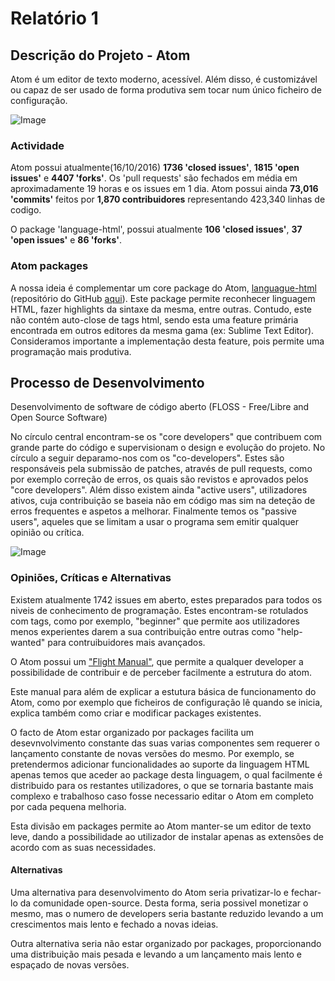 # Relatório 1

## Descrição do Projeto - Atom

Atom é um editor de texto moderno, acessível. Além disso, é customizável ou capaz de ser usado de forma produtiva sem tocar num único ficheiro de configuração.

![Image](https://cdn-business.discourse.org/uploads/github_atom/490/d8548f4ce56f1599.png)

### Actividade


Atom possui atualmente(16/10/2016) **1736 'closed issues'**, **1815 'open issues'** e **4407 'forks'**.
Os 'pull requests' são fechados em média em aproximadamente 19 horas e os issues em 1 dia.
Atom possui ainda **73,016 'commits'** feitos por **1,870 contribuidores** representando 423,340 linhas de codigo.

O package 'language-html', possui atualmente **106 'closed issues'**, **37 'open issues'** e **86 'forks'**.

### Atom packages
  A nossa ideia é complementar um core package do Atom, [languague-html](https://atom.io/packages/language-html) (repositório do GitHub [aqui](https://github.com/atom/language-html)). Este package permite reconhecer linguagem HTML, fazer highlights da sintaxe da mesma, entre outras. Contudo, este não contém auto-close de tags html, sendo esta uma feature primária encontrada em outros editores da mesma gama (ex: Sublime Text Editor). Consideramos importante a implementação desta feature, pois permite uma programação mais produtiva.

## Processo de Desenvolvimento
  Desenvolvimento de software de código aberto (FLOSS - Free/Libre and Open Source Software)

  No círculo central encontram-se os "core developers" que contribuem com grande parte do código e supervisionam o design e evolução do projeto. No círculo a seguir deparamo-nos com os "co-developers". Estes são responsáveis pela submissão de patches, através de pull requests, como por exemplo correção de erros, os quais são revistos e aprovados pelos "core developers". Além disso existem ainda "active users", utilizadores ativos, cuja contribuição se baseia não em código mas sim na deteção de erros frequentes e aspetos a melhorar. Finalmente temos os "passive users", aqueles que se limitam a usar o programa sem emitir qualquer opinião ou crítica.



![Image](http://firstmonday.org/ojs/index.php/fm/article/viewFile/1207/1127/11449)

### Opiniões, Críticas e Alternativas

   Existem atualmente 1742 issues em aberto, estes preparados para todos os niveis de conhecimento de programação. Estes encontram-se rotulados com tags, como por exemplo, "beginner" que permite aos utilizadores menos experientes darem a sua contribuição entre outras como "help-wanted" para contruibuidores mais avançados.

   O Atom possui um ["Flight Manual"](http://flight-manual.atom.io/), que permite a qualquer developer a possibilidade de contribuir e de perceber facilmente a estrutura do atom.

   Este manual para além de explicar a estutura básica de funcionamento do Atom, como por exemplo que ficheiros de configuração lê quando se inicia, explica também como criar e modificar packages existentes.

   O facto de Atom estar organizado por packages facilita um desevnvolvimento constante das suas varias componentes sem requerer o lançamento constante de novas versões do mesmo. Por exemplo, se pretendermos adicionar funcionalidades ao suporte da linguagem HTML apenas temos que aceder ao package desta linguagem, o qual facilmente é distribuido para os restantes utilizadores, o que se tornaria bastante mais complexo e trabalhoso caso fosse necessario editar o Atom em completo por cada pequena melhoria.

   Esta divisão em packages permite ao Atom manter-se um editor de texto leve, dando a possibilidade ao utilizador de instalar apenas as extensões de acordo com as suas necessidades.

#### Alternativas

  Uma alternativa para desenvolvimento do Atom seria privatizar-lo e fechar-lo da comunidade open-source. Desta forma, seria possivel monetizar o mesmo, mas o numero de developers seria bastante reduzido levando a um crescimentos mais lento e fechado a novas ideias.

  Outra alternativa seria não estar organizado por packages, proporcionando uma distribuição mais pesada e levando a um lançamento mais lento e espaçado de novas versões.
